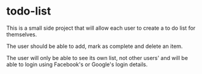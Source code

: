 # todo-list

This is a small side project that will allow each user to create a to do list for themselves.

The user should be able to add, mark as complete and delete an item.

The user will only be able to see its own list, not other users' and will be able to login using Facebook's or Google's login details. 